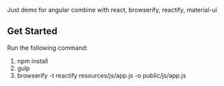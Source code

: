 Just demo for angular combine with react, browserify, reactify, material-ui

## Get Started ##

Run the following command:

1. npm install
2. gulp
3. browserify -t reactify resources/js/app.js -o public/js/app.js
